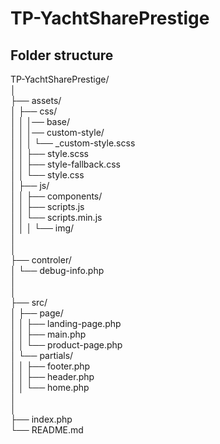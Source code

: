 # TP-YachtSharePrestige

## Folder structure
TP-YachtSharePrestige/  
  │    
  ├── assets/  
  │   ├── css/  
  │   │   │── base/  
  │   │   │── custom-style/  
  │   │   │   └── _custom-style.scss  
  │   │   ├── style.scss  
  │   │   ├── style-fallback.css  
  │   │   └── style.css  
  │   ├── js/  
  │   │   ├── components/  
  │   │   ├── scripts.js  
  │   │   └── scripts.min.js  
  │   │
  │   └── img/  
  │   
  │   
  ├── controler/  
  │   └── debug-info.php  
  │   
  │   
  ├── src/  
  │   ├── page/  
  │   │   ├── landing-page.php  
  │   │   ├── main.php  
  │   │   └── product-page.php  
  │   └── partials/  
  │    │   ├── footer.php  
  │    │   ├── header.php  
  │    │   └── home.php  
  │     
  │     
  ├── index.php  
  └── README.md  